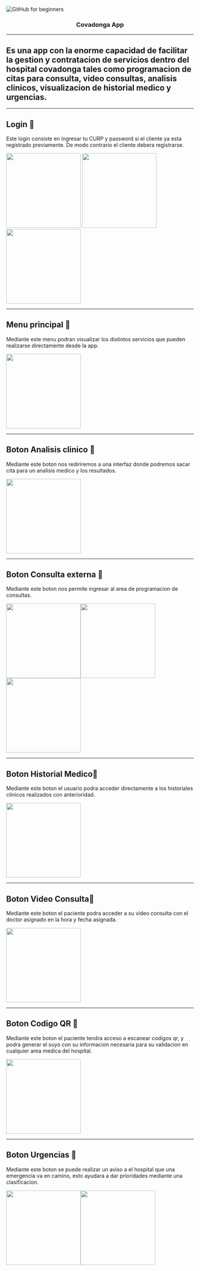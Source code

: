 ![GitHub for beginners](https://mediprax.mx/wp-content/uploads/2018/01/COVADONGA.png)
 
<h3 align="center">Covadonga App</h3>

<div align="center">
 
</div>

---
<p align="center">
  
</p>

## Es una app con la enorme capacidad de facilitar la gestion y contratacion de  servicios dentro del hospital covadonga tales como programacion de citas para consulta, video consultas, analisis clinicos, visualizacion de historial medico y urgencias. 
 
---
## Login 👤
Este login consiste en ingresar tu CURP y password si el cliente ya esta registrado previamente. De modo contrario el cliente debera registrarse.

<img src="https://raw.githubusercontent.com/XNXELXRGUELLO/Pokemones-UNAM/main/18c36ce6-bde1-4065-95c1-49b123b080be.jpg" width="200px"/> <img src="https://raw.githubusercontent.com/XNXELXRGUELLO/Pokemones-UNAM/main/08df7717-8098-4024-868c-b63e2e9aacef.jpg" width="200px"/>
<img src="https://raw.githubusercontent.com/XNXELXRGUELLO/Pokemones-UNAM/main/dfc1f5a4-a8c4-4490-b5bf-be48b3a5e859.jpg" width="200px"/>

---
## Menu principal 💠
Mediante este menu podran visualizar los distintos servicios que pueden realizarse directamente desde la app.

<img src="https://raw.githubusercontent.com/XNXELXRGUELLO/Pokemones-UNAM/main/fa15134c-834a-4873-88ca-e0460f6c679f.jpg" width="200px"/>

---
## Boton Analisis clinico 💠
Mediante este boton nos rediriremos a una interfaz donde podremos sacar cita  para un analisis medico y los resultados.

<img src="https://raw.githubusercontent.com/XNXELXRGUELLO/Pokemones-UNAM/main/2616bfd5-c355-4cc0-bb01-3f2dca11c0e9.jpg" width="200px"/>

---
## Boton Consulta externa 💠

Mediante este boton  nos permite ingresar al area de programacion de consultas.

<img src="https://raw.githubusercontent.com/XNXELXRGUELLO/Pokemones-UNAM/main/d51e9c48-5b95-449a-adde-b991a6c7f820.jpg" width="200px"/><img src="https://raw.githubusercontent.com/XNXELXRGUELLO/Pokemones-UNAM/main/098eb984-91c0-4000-8015-7638ace107f9.jpg" width="200px"/><img src="https://raw.githubusercontent.com/XNXELXRGUELLO/Pokemones-UNAM/main/ba52f625-eace-4850-b4d1-8b6fb97d6a5c.jpg" width="200px"/>

---

## Boton Historial Medico💠
Mediante este boton el usuario podra acceder directamente a los historiales clinicos realizados con anterioridad.

<img src="" width="200px"/>

---

## Boton Video Consulta💠
Mediante este boton el paciente podra acceder a su video consulta con el doctor asignado en la hora y fecha asignada.

<img src="" width="200px"/>

---
## Boton  Codigo QR 💠
Mediante este boton el paciente tendra acceso a escanear codigos qr, y podra generar el suyo con su informacion necesaria para su validacion en cualquier area medica del hospital.

<img src="" width="200px"/>

---

## Boton Urgencias 💠
Mediante este boton se puede realizar un aviso a el hospital que una emergencia va en camino, esto ayudara a dar prioridades mediante una clasificacion.

<img src="https://raw.githubusercontent.com/XNXELXRGUELLO/Pokemones-UNAM/main/15d3e494-c69b-46a5-a26c-d91c6cca63e7.jpg" width="200px"/><img src="https://raw.githubusercontent.com/XNXELXRGUELLO/Pokemones-UNAM/main/b9e603e7-6da7-4ff5-91b6-43db92b7231a.jpg" width="200px"/>
